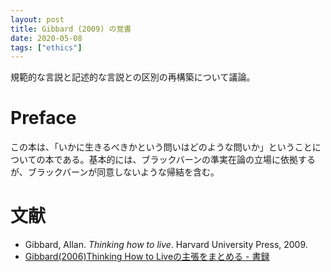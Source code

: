 ```yaml
---
layout: post
title: Gibbard (2009) の覚書
date: 2020-05-08
tags: ["ethics"]
---
```


規範的な言説と記述的な言説との区別の再構築について議論。

# Preface
この本は、「いかに生きるべきかという問いはどのような問いか」ということについての本である。基本的には、ブラックバーンの準実在論の立場に依拠するが、ブラックバーンが同意しないような帰結を含む。

# 文献
- Gibbard, Allan. *Thinking how to live*. Harvard University Press, 2009.
- [Gibbard(2006)Thinking How to Liveの主張をまとめる - 書録](http://chamk.hateblo.jp/entry/2016/09/07/214329)
